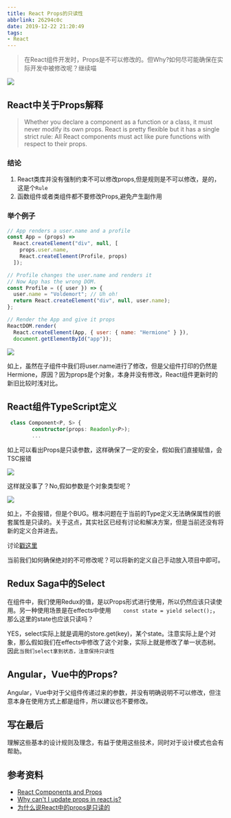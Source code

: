 ```yaml
---
title: React Props的只读性
abbrlink: 26294c0c
date: 2019-12-22 21:20:49
tags:
- React
---
```


> 在React组件开发时，Props是不可以修改的。但Why?如何尽可能确保在实际开发中被修改呢？继续喵

![](https://static.1991421.cn/2019-12-22-140603.jpg)

## React中关于Props解释

> Whether you declare a component as a function or a class, it must never modify its own props.
> React is pretty flexible but it has a single strict rule:
> All React components must act like pure functions with respect to their props.

### 结论
1. React类库并没有强制约束不可以修改props,但是规则是不可以修改，是的，这是个`Rule`
2. 函数组件或者类组件都不要修改Props,避免产生副作用

### 举个例子

```javascript
// App renders a user.name and a profile
const App = (props) =>
  React.createElement("div", null, [
    props.user.name,
    React.createElement(Profile, props)
  ]);

// Profile changes the user.name and renders it
// Now App has the wrong DOM.
const Profile = ({ user }) => {
  user.name = "Voldemort"; // Uh oh!
  return React.createElement("div", null, user.name);
};

// Render the App and give it props
ReactDOM.render(
  React.createElement(App, { user: { name: "Hermione" } }),
  document.getElementById("app"));

```

![](https://static.1991421.cn/2019-12-22-134200.png)

如上，虽然在子组件中我们将user.name进行了修改，但是父组件打印的仍然是Hermione，原因？因为props是个对象，本身并没有修改，React组件更新时的新旧比较时浅对比。

## React组件TypeScript定义

```typescript
 class Component<P, S> {
        constructor(props: Readonly<P>);
        ...
```
如上可以看出Props是只读参数，这样确保了一定的安全，假如我们直接赋值，会TSC报错

![](https://static.1991421.cn/2019-12-22-134753.png)

这样就没事了？No,假如参数是个对象类型呢？

![](https://static.1991421.cn/2019-12-22-134839.png)

如上，不会报错，但是个BUG。根本问题在于当前的Type定义无法确保属性的嵌套属性是只读的。关于这点，其实社区已经有讨论和解决方案，但是当前还没有将新的定义合并进去。

讨论[戳这里](https://github.com/DefinitelyTyped/DefinitelyTyped/pull/35210)

当前我们如何确保绝对的不可修改呢？可以将新的定义自己手动放入项目中即可。

## Redux Saga中的Select
在组件中，我们使用Redux的值，是以Props形式进行使用，所以仍然应该只读使用。另一种使用场景是在effects中使用`    const state = yield select();`，那么这里的state也应该只读吗？

YES，select实际上就是调用的store.get(key)，某个state。注意实际上是个对象，那么假如我们在effects中修改了这个对象，实际上就是修改了单一状态树。因此`当我们select拿到状态，注意保持只读性`


## Angular，Vue中的Props?
Angular，Vue中对于父组件传递过来的参数，并没有明确说明不可以修改，但注意本身在使用方式上都是组件，所以建议也不要修改。

## 写在最后

理解这些基本的设计规则及理念，有益于使用这些技术，同时对于设计模式也会有帮助。

## 参考资料

- [React Components and Props](https://reactjs.org/docs/components-and-props.html)
- [Why can't I update props in react.js?](https://stackoverflow.com/questions/26089532/why-cant-i-update-props-in-react-js)
- [为什么说React中的props是只读的](https://github.com/haizlin/fe-interview/issues/924)
